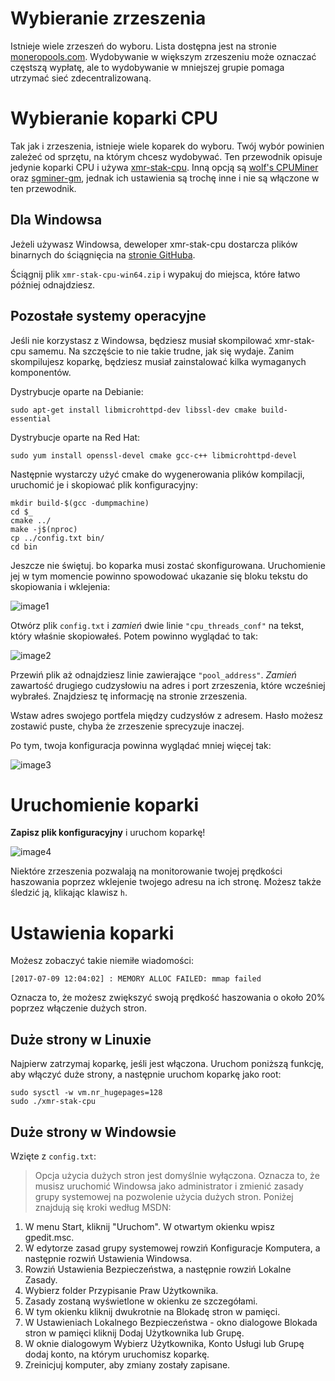 # Wybieranie zrzeszenia

Istnieje wiele zrzeszeń do wyboru. Lista dostępna jest na stronie [moneropools.com](https://moneropools.com). Wydobywanie w większym zrzeszeniu może oznaczać częstszą wypłatę, ale to wydobywanie w mniejszej grupie pomaga utrzymać sieć zdecentralizowaną.

# Wybieranie koparki CPU

Tak jak i zrzeszenia, istnieje wiele koparek do wyboru. Twój wybór powinien zależeć od sprzętu, na którym chcesz wydobywać. Ten przewodnik opisuje jedynie koparki CPU i używa [xmr-stak-cpu](https://github.com/fireice-uk/xmr-stak-cpu). Inną opcją są [wolf's CPUMiner](https://github.com/wolf9466/cpuminer-multi) oraz [sgminer-gm](https://github.com/genesismining/sgminer-gm), jednak ich ustawienia są trochę inne i nie są włączone w ten przewodnik.

## Dla Windowsa

Jeżeli używasz Windowsa, deweloper xmr-stak-cpu dostarcza plików binarnych do ściągnięcia na [stronie GitHuba](https://github.com/fireice-uk/xmr-stak-cpu/releases).

Ściągnij plik `xmr-stak-cpu-win64.zip` i wypakuj do miejsca, które łatwo później odnajdziesz.

## Pozostałe systemy operacyjne

Jeśli nie korzystasz z Windowsa, będziesz musiał skompilować xmr-stak-cpu samemu. Na szczęście to nie takie trudne, jak się wydaje. Zanim skompilujesz koparkę, będziesz musiał zainstalować kilka wymaganych komponentów.

Dystrybucje oparte na Debianie:

    sudo apt-get install libmicrohttpd-dev libssl-dev cmake build-essential

Dystrybucje oparte na Red Hat:

	sudo yum install openssl-devel cmake gcc-c++ libmicrohttpd-devel

<!-- TODO: Add dependencies for other operating systems? -->

Następnie wystarczy użyć cmake do wygenerowania plików kompilacji, uruchomić je i skopiować plik konfiguracyjny:

    mkdir build-$(gcc -dumpmachine)
	cd $_
	cmake ../
	make -j$(nproc)
	cp ../config.txt bin/
	cd bin

Jeszcze nie świętuj. bo koparka musi zostać skonfigurowana. Uruchomienie jej w tym momencie powinno spowodować ukazanie się bloku tekstu do skopiowania i wklejenia:

![image1](png/mine_to_pool/1.png)

Otwórz plik `config.txt` i *zamień* dwie linie `"cpu_threads_conf"` na tekst, który właśnie skopiowałeś. Potem powinno wyglądać to tak:

![image2](png/mine_to_pool/2.png)

Przewiń plik aż odnajdziesz linie zawierające `"pool_address"`. *Zamień* zawartość drugiego cudzysłowiu na adres i port zrzeszenia, które wcześniej wybrałeś. Znajdziesz tę informację na stronie zrzeszenia.

Wstaw adres swojego portfela między cudzysłów z adresem. Hasło możesz zostawić puste, chyba że zrzeszenie sprecyzuje inaczej.

Po tym, twoja konfiguracja powinna wyglądać mniej więcej tak:

![image3](png/mine_to_pool/3.png)

# Uruchomienie koparki

**Zapisz plik konfiguracyjny** i uruchom koparkę!

![image4](png/mine_to_pool/4.png)

Niektóre zrzeszenia pozwalają na monitorowanie twojej prędkości haszowania poprzez wklejenie twojego adresu na ich stronę. Możesz także śledzić ją, klikając klawisz `h`.

# Ustawienia koparki

Możesz zobaczyć takie niemiłe wiadomości:

	[2017-07-09 12:04:02] : MEMORY ALLOC FAILED: mmap failed

Oznacza to, że możesz zwiększyć swoją prędkość haszowania o około 20% poprzez włączenie dużych stron.

## Duże strony w Linuxie

Najpierw zatrzymaj koparkę, jeśli jest włączona. Uruchom poniższą funkcję, aby włączyć duże strony, a następnie uruchom koparkę jako root:

	sudo sysctl -w vm.nr_hugepages=128
	sudo ./xmr-stak-cpu

## Duże strony w Windowsie

Wzięte z `config.txt`:

>Opcja użycia dużych stron jest domyślnie wyłączona. Oznacza to, że musisz uruchomić Windowsa jako administrator i zmienić zasady grupy systemowej na pozwolenie użycia dużych stron. Poniżej znajdują się kroki według MSDN:
1. W menu Start, kliknij "Uruchom". W otwartym okienku wpisz gpedit.msc.
2. W edytorze zasad grupy systemowej rowziń Konfiguracje Komputera, a następnie rozwiń Ustawienia Windowsa.
3. Rowziń Ustawienia Bezpieczeństwa, a następnie rowziń Lokalne Zasady.
4. Wybierz folder Przypisanie Praw Użytkownika.
5. Zasady zostaną wyświetlone w okienku ze szczegółami.
6. W tym okienku kliknij dwukrotnie na Blokadę stron w pamięci.
7. W Ustawieniach Lokalnego Bezpieczeństwa - okno dialogowe Blokada stron w pamięci kliknij Dodaj Użytkownika lub Grupę.
8. W oknie dialogowym Wybierz Użytkownika, Konto Usługi lub Grupę dodaj konto, na którym uruchomisz koparkę.
9. Zreinicjuj komputer, aby zmiany zostały zapisane.
